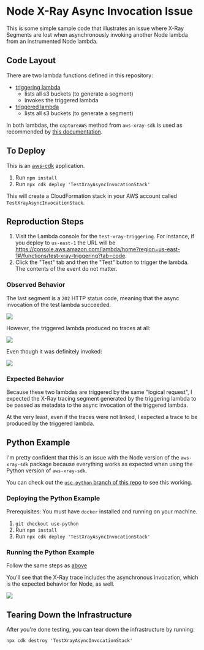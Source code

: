 # Node X-Ray Async Invocation Issue

This is some simple sample code that illustrates an issue where X-Ray Segments are lost when asynchronously invoking
another Node lambda from an instrumented Node lambda.

## Code Layout

There are two lambda functions defined in this repository:

- [triggering lambda](https://github.com/blimmer/xray-async-invocation/blob/main/lib/xray-async-invocation-stack.triggering.ts)
  - lists all s3 buckets (to generate a segment)
  - invokes the triggered lambda
- [triggered lambda](https://github.com/blimmer/xray-async-invocation/blob/main/lib/xray-async-invocation-stack.triggered.ts)
  - lists all s3 buckets (to generate a segment)

In both lambdas, the `captureAWS` method from `aws-xray-sdk` is used as recommended by
[this documentation](https://docs.aws.amazon.com/lambda/latest/dg/nodejs-tracing.html).

## To Deploy

This is an [aws-cdk](https://aws.amazon.com/cdk/) application.

1. Run `npm install`
1. Run `npx cdk deploy 'TestXrayAsyncInvocationStack'`

This will create a CloudFormation stack in your AWS account called `TestXrayAsyncInvocationStack`.

## Reproduction Steps

1. Visit the Lambda console for the `test-xray-triggering`. For instance, if you deploy to `us-east-1` the URL will be https://console.aws.amazon.com/lambda/home?region=us-east-1#/functions/test-xray-triggering?tab=code.
1. Click the "Test" tab and then the "Test" button to trigger the lambda. The contents of the event do not matter.

### Observed Behavior

The last segment is a `202` HTTP status code, meaning that the async invocation of the test lambda
succeeded.

![](https://i.imgur.com/KoCp9bZ.png)

However, the triggered lambda produced no traces at all:

![](https://i.imgur.com/FUKsXJv.png)

Even though it was definitely invoked:

![](https://i.imgur.com/Zzc7mFI.png[/img)

### Expected Behavior

Because these two lambdas are triggered by the same "logical request", I expected the X-Ray
tracing segment generated by the triggering lambda to be passed as metadata to the async
invocation of the triggered lambda.

At the very least, even if the traces were not linked, I expected a trace to be produced by
the triggered lambda.

## Python Example

I'm pretty confident that this is an issue with the Node version of the `aws-xray-sdk` package because everything
works as expected when using the Python version of `aws-xray-sdk`.

You can check out the [`use-python` branch of this repo](https://github.com/blimmer/xray-async-invocation/tree/use-python)
to see this working.

### Deploying the Python Example

Prerequisites: You must have `docker` installed and running on your machine.

1. `git checkout use-python`
1. Run `npm install`
1. Run `npx cdk deploy 'TestXrayAsyncInvocationStack'`

### Running the Python Example

Follow the same steps as [above](#reproduction-steps)

You'll see that the X-Ray trace includes the asynchronous invocation, which is the expected behavior for Node, as well.

![](https://i.imgur.com/1UNhurY.png)

## Tearing Down the Infrastructure

After you're done testing, you can tear down the infrastructure by running:

```
npx cdk destroy 'TestXrayAsyncInvocationStack'
```
